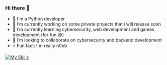 ### Hi there 👋
- 💪 I'm a Python developer
- 🔭 I’m currently working on some private projects that i will release soon
- 🌱 I’m currently learning cybersecurity, web development and games development (for fun 😅)
- 👯 I’m looking to collaborate on cybersecurity and backend development
- ⚡ Fun fact: I'm really n0ob

[![My Skills](https://skillicons.dev/icons?i=linux,bash,blender,unreal,c,cpp,py,django,flask,html,css,postgres,sqlite)](https://skillicons.dev)

